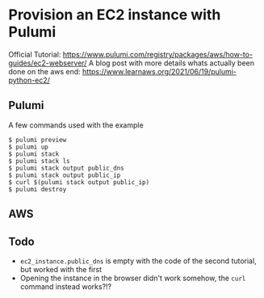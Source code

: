 # Provision an EC2 instance with Pulumi

Official Tutorial: https://www.pulumi.com/registry/packages/aws/how-to-guides/ec2-webserver/
A blog post with more details whats actually been done on the aws end: https://www.learnaws.org/2021/06/19/pulumi-python-ec2/

## Pulumi

A few commands used with the example

```
$ pulumi preview
$ pulumi up
$ pulumi stack
$ pulumi stack ls
$ pulumi stack output public_dns
$ pulumi stack output public_ip
$ curl $(pulumi stack output public_ip)
$ pulumi destroy
```

## AWS


## Todo

* `ec2_instance.public_dns` is empty with the code of the second tutorial, but worked with the first
* Opening the instance in the browser didn't work somehow, the `curl` command instead works?!?
